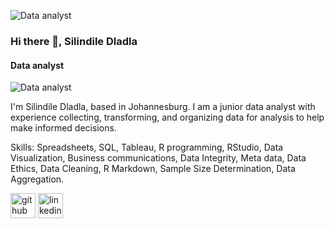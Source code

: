 ![Data analyst](https://media.licdn.com/dms/image/D4D03AQHxN9ALogKQGg/profile-displayphoto-shrink_100_100/0/1686229232191?e=1718236800&v=beta&t=rKfSvCpHPLVOXZAOEOnArT7CSpJtwJcLpfv0nZ_Nisg)
### Hi there 👋, Silindile Dladla
#### Data analyst
![Data analyst](https://media.licdn.com/dms/image/D4D03AQHxN9ALogKQGg/profile-displayphoto-shrink_100_100/0/1686229232191?e=1718236800&v=beta&t=rKfSvCpHPLVOXZAOEOnArT7CSpJtwJcLpfv0nZ_Nisg)

I'm Silindile Dladla, based in Johannesburg. I am a junior data analyst with experience collecting, transforming, and organizing data for analysis to help make informed decisions.

Skills: Spreadsheets, SQL, Tableau, R programming, RStudio, Data Visualization, Business communications, Data Integrity, Meta data, Data Ethics, Data Cleaning, R Markdown, Sample Size Determination, Data Aggregation.

[<img src='https://cdn.jsdelivr.net/npm/simple-icons@3.0.1/icons/github.svg' alt='github' height='40'>](https://github.com/silindiledladla)  [<img src='https://cdn.jsdelivr.net/npm/simple-icons@3.0.1/icons/linkedin.svg' alt='linkedin' height='40'>](https://www.linkedin.com/in/silindiledladla/)  



